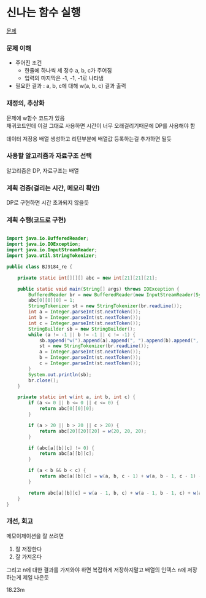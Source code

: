 # 신나는 함수 실행
[문제](https://www.acmicpc.net/problem/9184)

### 문제 이해
- 주어진 조건  
  - 한줄에 하나씩 세 정수 a, b, c가 주어짐  
  - 입력의 마지막은 -1, -1, -1로 나타냄  
- 필요한 결과 : a, b, c에 대해 w(a, b, c) 결과 출력

### 재정의, 추상화
문제에 w함수 코드가 있음  
재귀코드인데 이걸 그대로 사용하면 시간이 너무 오래걸리기때문에 DP를 사용해야 함  

데이터 저장용 배열 생성하고 리턴부분에 배열값 등록하는걸 추가하면 될듯  

### 사용할 알고리즘과 자료구조 선택
알고리즘은 DP, 자료구조는 배열    

### 계획 검증(걸리는 시간, 메모리 확인)
DP로 구현하면 시간 초과되지 않을듯  

### 계획 수행(코드로 구현)
```java

import java.io.BufferedReader;
import java.io.IOException;
import java.io.InputStreamReader;
import java.util.StringTokenizer;

public class BJ9184_re {

    private static int[][][] abc = new int[21][21][21];

    public static void main(String[] args) throws IOException {
        BufferedReader br = new BufferedReader(new InputStreamReader(System.in));
        abc[0][0][0] = 1;
        StringTokenizer st = new StringTokenizer(br.readLine());
        int a = Integer.parseInt(st.nextToken());
        int b = Integer.parseInt(st.nextToken());
        int c = Integer.parseInt(st.nextToken());
        StringBuilder sb = new StringBuilder();
        while (a != -1 || b != -1 || c != -1) {
            sb.append("w(").append(a).append(", ").append(b).append(", ").append(c).append(") = ").append(w(a, b, c)).append("\n");
            st = new StringTokenizer(br.readLine());
            a = Integer.parseInt(st.nextToken());
            b = Integer.parseInt(st.nextToken());
            c = Integer.parseInt(st.nextToken());
        }
        System.out.println(sb);
        br.close();
    }

    private static int w(int a, int b, int c) {
        if (a <= 0 || b <= 0 || c <= 0) {
            return abc[0][0][0];
        }

        if (a > 20 || b > 20 || c > 20) {
            return abc[20][20][20] = w(20, 20, 20);
        }

        if (abc[a][b][c] != 0) {
            return abc[a][b][c];
        }

        if (a < b && b < c) {
            return abc[a][b][c] = w(a, b, c - 1) + w(a, b - 1, c - 1) - w(a, b - 1, c);
        }

        return abc[a][b][c] = w(a - 1, b, c) + w(a - 1, b - 1, c) + w(a - 1, b, c - 1) - w(a - 1, b - 1, c - 1);
    }
}

```

### 개선, 회고
메모이제이션을 잘 쓰려면  
1. 잘 저장한다  
2. 잘 가져온다  

그리고 n에 대한 결과를 가져와야 하면 복잡하게 저장하지말고 배열의 인덱스 n에 저장하는게 제일 나은듯  

18.23m